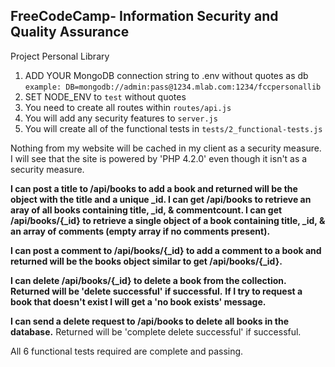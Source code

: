 **FreeCodeCamp**- Information Security and Quality Assurance
------

Project Personal Library

1) ADD YOUR MongoDB connection string to .env without quotes as db
    `example: DB=mongodb://admin:pass@1234.mlab.com:1234/fccpersonallib`
2) SET NODE_ENV to `test` without quotes
3) You need to create all routes within `routes/api.js`
4) You will add any security features to `server.js`
5) You will create all of the functional tests in `tests/2_functional-tests.js`


Nothing from my website will be cached in my client as a security measure.
I will see that the site is powered by 'PHP 4.2.0' even though it isn't as a security measure.

<b>I can post a title to /api/books to add a book and returned will be the object with the title and a unique _id.
I can get /api/books to retrieve an aray of all books containing title, _id, & commentcount.
I can get /api/books/{_id} to retrieve a single object of a book containing title, _id, & an array of comments (empty array if no comments present).</b>

<b>I can post a comment to /api/books/{_id} to add a comment to a book and returned will be the books object similar to get /api/books/{_id}.</b>

<b>I can delete /api/books/{_id} to delete a book from the collection. Returned will be 'delete successful' if successful.</b>
<b>If I try to request a book that doesn't exist I will get a 'no book exists' message.</b>

<b>I can send a delete request to /api/books to delete all books in the database.</b> Returned will be 'complete delete successful' if successful.


All 6 functional tests required are complete and passing.
